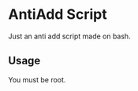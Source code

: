 # AntiAdd Script
Just an anti add script made on bash.

## Usage
You must be root.
```bash # sh anti-add.sh
```
